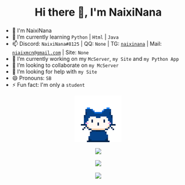 <h1 align="center">Hi there 👋, I'm NaixiNana</h1>
<h3 align="center"></h3>

- 🦄 I'm NaixiNana
- 🌱 I’m currently learning `Python` | `Html` | `Java`
- 📫 Discord: `NaixiNana#8125` | QQ: `None` | TG: [`naixinana`](https://t.me/naixinana) | Mail: [`niaixmcn@gmail.com`](mailto:niaixmcn@gmail.com) | Site: `None`
- 🔭 I’m currently working on my `McServer`, `my Site` and `my Python App`
- 👯 I’m looking to collaborate on `my McServer`
- 🤔 I’m looking for help with `my Site`
- 😄 Pronouns: `SB`
- ⚡ Fun fact: I'm only a `student`

<p align="center"><img align="center" src="/github.gif"></p>

<p align="center"><img align="center" src="https://count.getloli.com/get/@naiximcn"></p>

<p align="center"><img align="center" src="https://github-readme-stats.vercel.app/api?username=naiximcn"></p>

<p align="center"><img align="center" src="https://github-readme-stats.vercel.app/api?username=naiximcn&show_icons=true&title_color=00FFC6&text_color=F8F8FF&icon_color=fff000&bg_color=30,10111E,282A35&hide_border=true&locale=cn"></p>

<!--
**naiximcn/naiximcn** is a ✨ _special_ ✨ repository because its `README.md` (this file) appears on your GitHub profile.

Here are some ideas to get you started:

- 🔭 I’m currently working on ...
- 🌱 I’m currently learning ...
- 👯 I’m looking to collaborate on ...
- 🤔 I’m looking for help with ...
- 💬 Ask me about ...
- 📫 How to reach me: ...
- 😄 Pronouns: ...
- ⚡ Fun fact: ...
-->
